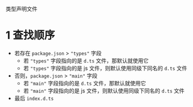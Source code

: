 类型声明文件

# 1 查找顺序

- 若存在 `package.json` > `"types"` 字段
  - 若 `"types"` 字段指向的是 `d.ts` 文件，那默认就使用它
  - 若 `"types"` 字段指向的是 js 文件，则默认使用同级下同名的 `d.ts` 文件
- 否则，`package.json` > `"main"` 字段
  - 若 `"main"` 字段指向的是 `d.ts` 文件，那默认就使用它
  - 若 `"main"` 字段指向的是 js 文件，则默认使用同级下同名的 `d.ts` 文件
- 最后 `index.d.ts` 

